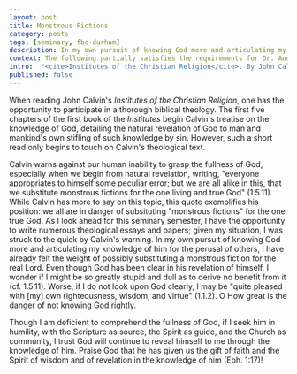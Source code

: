 ```yaml
---
layout: post
title: Monstrous Fictions
category: posts
tags: [seminary, fbc-durham]
description: In my own pursuit of knowing God more and articulating my knowledge of him for the perusal of others, I have felt the weight of possibly substituting a monstrous fiction for the real Lord.
context: The following partially satisfies the requirements for Dr. Andrew Davis' Pastoral Internship class at Southeastern Baptist Theological Seminary.
intro:  "<cite>Institutes of the Christian Religion</cite>. By John Calvin. Signalman, 2009, 29683 locations, $0.99 Kindle."
published: false
---
```


When reading John Calvin's *Institutes of the Christian Religion*, one has the opportunity to participate in a thorough biblical theology. The first five chapters of the first book of the *Institutes* begin Calvin's treatise on the knowledge of God, detailing the natural revelation of God to man and mankind's own stifling of such knowledge by sin. However, such a short read only begins to touch on Calvin's theological text.

Calvin warns against our human inability to grasp the fullness of God, especially when we begin from natural revelation, writing, "everyone appropriates to himself some peculiar error; but we are all alike in this, that we substitute monstrous fictions for the one living and true God" (1.5.11). While Calvin has more to say on this topic, this quote exemplifies his position: we all are in danger of subsituting "monstrous fictions" for the one true God. As I look ahead for this seminary semester, I have the opportunity to write numerous theological essays and papers; given my situation, I was struck to the quick by Calvin's warning. In my own pursuit of knowing God more and articulating my knowledge of him for the perusal of others, I have already felt the weight of possibly substituting a monstrous fiction for the real Lord. Even though God has been clear in his revelation of himself, I wonder if I might be so greatly stupid and dull as to derive no benefit from it (cf. 1.5.11). Worse, if I do not look upon God clearly, I may be "quite pleased with [my] own righteousness, wisdom, and virtue" (1.1.2). O How great is the danger of not knowing God rightly. 

Though I am deficient to comprehend the fullness of God, if I seek him in humility, with the Scripture as source, the Spirit as guide, and the Church as community, I trust God will continue to reveal himself to me through the knowledge of him. Praise God that he has given us the gift of faith and the Spirit of wisdom and of revelation in the knowledge of him (Eph. 1:17)!
